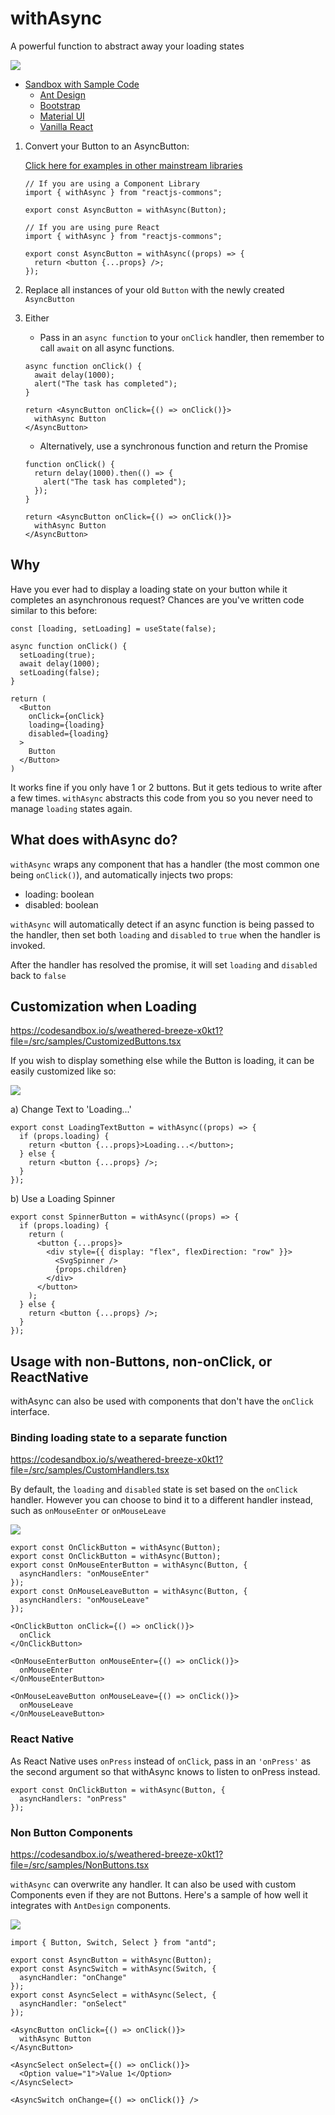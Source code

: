 # withAsync

A powerful function to abstract away your loading states

![](https://i.imgur.com/QYJdyHy.gif)

- [Sandbox with Sample Code](https://codesandbox.io/s/weathered-breeze-x0kt1)
  - [Ant Design](https://codesandbox.io/s/weathered-breeze-x0kt1?file=/src/samples/AntButton.tsx)
  - [Bootstrap](https://codesandbox.io/s/weathered-breeze-x0kt1?file=/src/samples/BootstrapButton.tsx)
  - [Material UI](https://codesandbox.io/s/weathered-breeze-x0kt1?file=/src/samples/MaterialButton.tsx)
  - [Vanilla React](https://codesandbox.io/s/weathered-breeze-x0kt1?file=/src/samples/ReactButton.tsx)

1) Convert your Button to an AsyncButton:
    
    [Click here for examples in other mainstream libraries](docs/samples.md)  

    ```tsx
    // If you are using a Component Library
    import { withAsync } from "reactjs-commons";
    
    export const AsyncButton = withAsync(Button);
    ```
    
    ```tsx
    // If you are using pure React
    import { withAsync } from "reactjs-commons";
    
    export const AsyncButton = withAsync((props) => {
      return <button {...props} />;
    });
    ```

2) Replace all instances of your old `Button` with the newly created `AsyncButton`

3) Either 
    - Pass in an `async function` to your `onClick` handler, then remember to call `await` on all async functions. 
    ```tsx
    async function onClick() {
      await delay(1000);
      alert("The task has completed");
    }
    
    return <AsyncButton onClick={() => onClick()}>
      withAsync Button
    </AsyncButton>
    ```
    - Alternatively, use a synchronous function and return the Promise
    ```tsx
    function onClick() {
      return delay(1000).then(() => {
        alert("The task has completed");
      });
    }
    
    return <AsyncButton onClick={() => onClick()}>
      withAsync Button
    </AsyncButton>
    ```

## Why

Have you ever had to display a loading state on your button while it completes an asynchronous request? Chances are you've written code similar to this before:

```tsx
const [loading, setLoading] = useState(false);

async function onClick() {
  setLoading(true);
  await delay(1000);
  setLoading(false);
}

return (
  <Button 
    onClick={onClick} 
    loading={loading} 
    disabled={loading}
  >
    Button
  </Button>
)
```

It works fine if you only have 1 or 2 buttons. But it gets tedious to write after a few times. `withAsync` abstracts this code from you so you never need to manage `loading` states again.

## What does withAsync do?

`withAsync` wraps any component that has a handler (the most common one being `onClick()`), and automatically injects two props:

- loading: boolean
- disabled: boolean

`withAsync` will automatically detect if an async function is being passed to the handler, then set both `loading` and `disabled` to `true` when the handler is invoked.

After the handler has resolved the promise, it will set `loading` and `disabled` back to `false`

## Customization when Loading

https://codesandbox.io/s/weathered-breeze-x0kt1?file=/src/samples/CustomizedButtons.tsx

If you wish to display something else while the Button is loading, it can be easily customized like so:

![](https://i.imgur.com/IO0ArQV.gif)

a) Change Text to 'Loading...'

```tsx
export const LoadingTextButton = withAsync((props) => {
  if (props.loading) {
    return <button {...props}>Loading...</button>;
  } else {
    return <button {...props} />;
  }
});
```

b) Use a Loading Spinner

```tsx
export const SpinnerButton = withAsync((props) => {
  if (props.loading) {
    return (
      <button {...props}>
        <div style={{ display: "flex", flexDirection: "row" }}>
          <SvgSpinner />
          {props.children}
        </div>
      </button>
    );
  } else {
    return <button {...props} />;
  }
});
```

## Usage with non-Buttons, non-onClick, or ReactNative

withAsync can also be used with components that don't have the `onClick` interface.

### Binding loading state to a separate function

https://codesandbox.io/s/weathered-breeze-x0kt1?file=/src/samples/CustomHandlers.tsx

By default, the `loading` and `disabled` state is set based on the `onClick` handler. However you can choose to bind it to a different handler instead, such as `onMouseEnter` or `onMouseLeave`

![](https://i.imgur.com/zV8ScIT.gif)

```tsx
export const OnClickButton = withAsync(Button);
export const OnClickButton = withAsync(Button);
export const OnMouseEnterButton = withAsync(Button, {
  asyncHandlers: "onMouseEnter"
});
export const OnMouseLeaveButton = withAsync(Button, {
  asyncHandlers: "onMouseLeave"
});
```

```tsx
<OnClickButton onClick={() => onClick()}>
  onClick
</OnClickButton>

<OnMouseEnterButton onMouseEnter={() => onClick()}>
  onMouseEnter
</OnMouseEnterButton>

<OnMouseLeaveButton onMouseLeave={() => onClick()}>
  onMouseLeave
</OnMouseLeaveButton>
```

### React Native

As React Native uses `onPress` instead of `onClick`, pass in an `'onPress'` as the second argument so that withAsync knows to listen to onPress instead.

```tsx
export const OnClickButton = withAsync(Button, {
  asyncHandlers: "onPress"
});
```

### Non Button Components

https://codesandbox.io/s/weathered-breeze-x0kt1?file=/src/samples/NonButtons.tsx

`withAsync` can overwrite any handler. It can also be used with custom Components even if they are not Buttons. Here's a sample of how well it integrates with `AntDesign` components.

![](https://i.imgur.com/7eqYUp8.gif)


```tsx
import { Button, Switch, Select } from "antd";

export const AsyncButton = withAsync(Button);
export const AsyncSwitch = withAsync(Switch, {
  asyncHandler: "onChange"
});
export const AsyncSelect = withAsync(Select, {
  asyncHandler: "onSelect"
});

<AsyncButton onClick={() => onClick()}>
  withAsync Button
</AsyncButton>

<AsyncSelect onSelect={() => onClick()}>
  <Option value="1">Value 1</Option>
</AsyncSelect>

<AsyncSwitch onChange={() => onClick()} />
```
